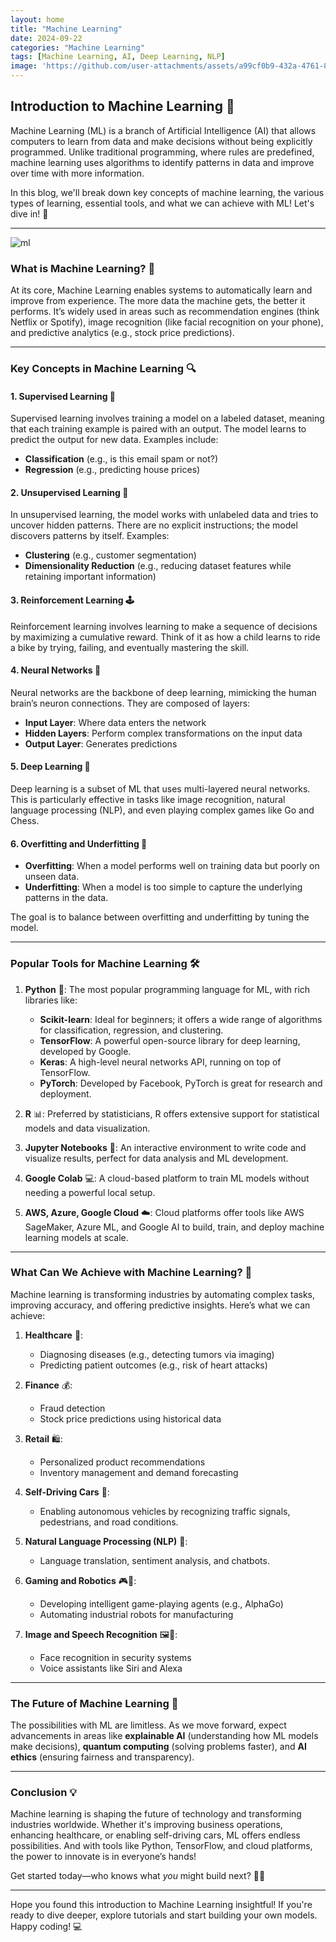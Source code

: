 ```yaml
---
layout: home
title: "Machine Learning"
date: 2024-09-22
categories: "Machine Learning"
tags: [Machine Learning, AI, Deep Learning, NLP]
image: 'https://github.com/user-attachments/assets/a99cf0b9-432a-4761-8d0c-8d8dc30eec01'
---
```


## Introduction to Machine Learning 🌟

Machine Learning (ML) is a branch of Artificial Intelligence (AI) that allows computers to learn from data and make decisions without being explicitly programmed. Unlike traditional programming, where rules are predefined, machine learning uses algorithms to identify patterns in data and improve over time with more information.

In this blog, we'll break down key concepts of machine learning, the various types of learning, essential tools, and what we can achieve with ML! Let's dive in! 🚀

---

![ml](https://github.com/user-attachments/assets/a99cf0b9-432a-4761-8d0c-8d8dc30eec01)

### What is Machine Learning? 🤖

At its core, Machine Learning enables systems to automatically learn and improve from experience. The more data the machine gets, the better it performs. It’s widely used in areas such as recommendation engines (think Netflix or Spotify), image recognition (like facial recognition on your phone), and predictive analytics (e.g., stock price predictions).

---

### Key Concepts in Machine Learning 🔍

#### 1. **Supervised Learning** 🎯
Supervised learning involves training a model on a labeled dataset, meaning that each training example is paired with an output. The model learns to predict the output for new data. Examples include:
   - **Classification** (e.g., is this email spam or not?)
   - **Regression** (e.g., predicting house prices)

#### 2. **Unsupervised Learning** 🧠
In unsupervised learning, the model works with unlabeled data and tries to uncover hidden patterns. There are no explicit instructions; the model discovers patterns by itself. Examples:
   - **Clustering** (e.g., customer segmentation)
   - **Dimensionality Reduction** (e.g., reducing dataset features while retaining important information)

#### 3. **Reinforcement Learning** 🕹️
Reinforcement learning involves learning to make a sequence of decisions by maximizing a cumulative reward. Think of it as how a child learns to ride a bike by trying, failing, and eventually mastering the skill.

#### 4. **Neural Networks** 🧠
Neural networks are the backbone of deep learning, mimicking the human brain’s neuron connections. They are composed of layers:
   - **Input Layer**: Where data enters the network
   - **Hidden Layers**: Perform complex transformations on the input data
   - **Output Layer**: Generates predictions

#### 5. **Deep Learning** 🌊
Deep learning is a subset of ML that uses multi-layered neural networks. This is particularly effective in tasks like image recognition, natural language processing (NLP), and even playing complex games like Go and Chess. 

#### 6. **Overfitting and Underfitting** 🎢
   - **Overfitting**: When a model performs well on training data but poorly on unseen data.
   - **Underfitting**: When a model is too simple to capture the underlying patterns in the data.
   
The goal is to balance between overfitting and underfitting by tuning the model.

---

### Popular Tools for Machine Learning 🛠️

1. **Python** 🐍: The most popular programming language for ML, with rich libraries like:
   - **Scikit-learn**: Ideal for beginners; it offers a wide range of algorithms for classification, regression, and clustering.
   - **TensorFlow**: A powerful open-source library for deep learning, developed by Google.
   - **Keras**: A high-level neural networks API, running on top of TensorFlow.
   - **PyTorch**: Developed by Facebook, PyTorch is great for research and deployment.

2. **R** 📊: Preferred by statisticians, R offers extensive support for statistical models and data visualization.

3. **Jupyter Notebooks** 📓: An interactive environment to write code and visualize results, perfect for data analysis and ML development.

4. **Google Colab** 💻: A cloud-based platform to train ML models without needing a powerful local setup.

5. **AWS, Azure, Google Cloud** ☁️: Cloud platforms offer tools like AWS SageMaker, Azure ML, and Google AI to build, train, and deploy machine learning models at scale.

---

### What Can We Achieve with Machine Learning? 🚀

Machine learning is transforming industries by automating complex tasks, improving accuracy, and offering predictive insights. Here’s what we can achieve:

1. **Healthcare** 🏥: 
   - Diagnosing diseases (e.g., detecting tumors via imaging)
   - Predicting patient outcomes (e.g., risk of heart attacks)
   
2. **Finance** 💰: 
   - Fraud detection
   - Stock price predictions using historical data
   
3. **Retail** 🛍️: 
   - Personalized product recommendations
   - Inventory management and demand forecasting
   
4. **Self-Driving Cars** 🚗: 
   - Enabling autonomous vehicles by recognizing traffic signals, pedestrians, and road conditions.
   
5. **Natural Language Processing (NLP)** 💬: 
   - Language translation, sentiment analysis, and chatbots.
   
6. **Gaming and Robotics** 🎮🤖: 
   - Developing intelligent game-playing agents (e.g., AlphaGo)
   - Automating industrial robots for manufacturing

7. **Image and Speech Recognition** 🖼️🎤:
   - Face recognition in security systems
   - Voice assistants like Siri and Alexa

---

### The Future of Machine Learning 🚀

The possibilities with ML are limitless. As we move forward, expect advancements in areas like **explainable AI** (understanding how ML models make decisions), **quantum computing** (solving problems faster), and **AI ethics** (ensuring fairness and transparency).

---

### Conclusion 💡

Machine learning is shaping the future of technology and transforming industries worldwide. Whether it's improving business operations, enhancing healthcare, or enabling self-driving cars, ML offers endless possibilities. And with tools like Python, TensorFlow, and cloud platforms, the power to innovate is in everyone’s hands!

Get started today—who knows what *you* might build next? 🤖✨

---

Hope you found this introduction to Machine Learning insightful! If you're ready to dive deeper, explore tutorials and start building your own models. Happy coding! 💻
